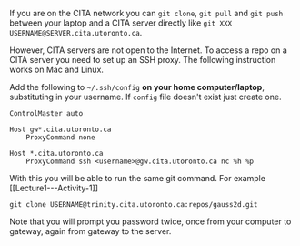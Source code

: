 If you are on the CITA network you can `git clone`, `git pull` and `git push` between your laptop and a CITA server directly like `git XXX USERNAME@SERVER.cita.utoronto.ca`.

However, CITA servers are not open to the Internet. To access a repo on a CITA server you need to set up an SSH proxy. The following instruction works on Mac and Linux.

Add the following to `~/.ssh/config` **on your home computer/laptop**, substituting in your username. If `config` file doesn't exist just create one.

```{.bash}
ControlMaster auto
 
Host gw*.cita.utoronto.ca
    ProxyCommand none
 
Host *.cita.utoronto.ca
    ProxyCommand ssh <username>@gw.cita.utoronto.ca nc %h %p
```

With this you will be able to run the same git command. For example [[Lecture1---Activity-1]]

`git clone USERNAME@trinity.cita.utoronto.ca:repos/gauss2d.git`

Note that you will prompt you password twice, once from your computer to gateway, again from gateway to the server.